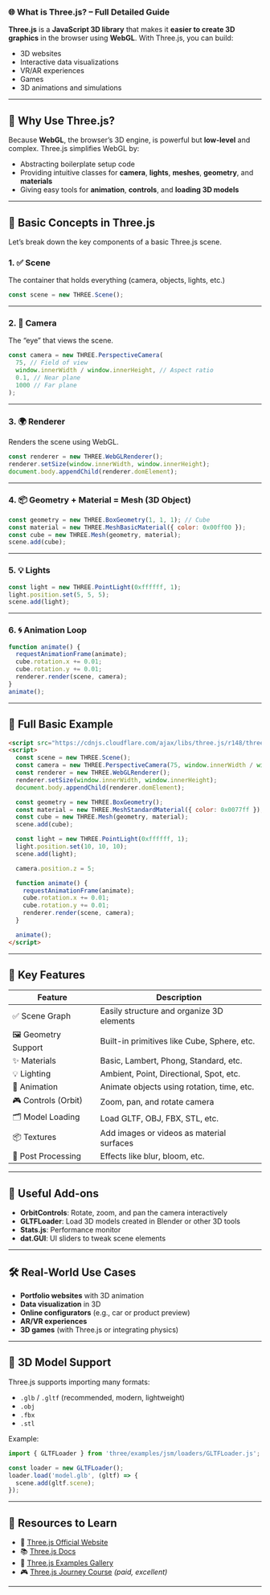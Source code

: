 ### 🌐 What is Three.js? – Full Detailed Guide

**Three.js** is a **JavaScript 3D library** that makes it **easier to create 3D graphics** in the browser using **WebGL**. With Three.js, you can build:

* 3D websites
* Interactive data visualizations
* VR/AR experiences
* Games
* 3D animations and simulations

---

## 🧠 Why Use Three.js?

Because **WebGL**, the browser’s 3D engine, is powerful but **low-level** and complex. Three.js simplifies WebGL by:

* Abstracting boilerplate setup code
* Providing intuitive classes for **camera**, **lights**, **meshes**, **geometry**, and **materials**
* Giving easy tools for **animation**, **controls**, and **loading 3D models**

---

## 🚀 Basic Concepts in Three.js

Let’s break down the key components of a basic Three.js scene.

### 1. ✅ Scene

The container that holds everything (camera, objects, lights, etc.)

```js
const scene = new THREE.Scene();
```

---

### 2. 🎥 Camera

The “eye” that views the scene.

```js
const camera = new THREE.PerspectiveCamera(
  75, // Field of view
  window.innerWidth / window.innerHeight, // Aspect ratio
  0.1, // Near plane
  1000 // Far plane
);
```

---

### 3. 🌍 Renderer

Renders the scene using WebGL.

```js
const renderer = new THREE.WebGLRenderer();
renderer.setSize(window.innerWidth, window.innerHeight);
document.body.appendChild(renderer.domElement);
```

---

### 4. 📦 Geometry + Material = Mesh (3D Object)

```js
const geometry = new THREE.BoxGeometry(1, 1, 1); // Cube
const material = new THREE.MeshBasicMaterial({ color: 0x00ff00 });
const cube = new THREE.Mesh(geometry, material);
scene.add(cube);
```

---

### 5. 💡 Lights

```js
const light = new THREE.PointLight(0xffffff, 1);
light.position.set(5, 5, 5);
scene.add(light);
```

---

### 6. 🌀 Animation Loop

```js
function animate() {
  requestAnimationFrame(animate);
  cube.rotation.x += 0.01;
  cube.rotation.y += 0.01;
  renderer.render(scene, camera);
}
animate();
```

---

## 🏁 Full Basic Example

```html
<script src="https://cdnjs.cloudflare.com/ajax/libs/three.js/r148/three.min.js"></script>
<script>
  const scene = new THREE.Scene();
  const camera = new THREE.PerspectiveCamera(75, window.innerWidth / window.innerHeight, 0.1, 1000);
  const renderer = new THREE.WebGLRenderer();
  renderer.setSize(window.innerWidth, window.innerHeight);
  document.body.appendChild(renderer.domElement);

  const geometry = new THREE.BoxGeometry();
  const material = new THREE.MeshStandardMaterial({ color: 0x0077ff });
  const cube = new THREE.Mesh(geometry, material);
  scene.add(cube);

  const light = new THREE.PointLight(0xffffff, 1);
  light.position.set(10, 10, 10);
  scene.add(light);

  camera.position.z = 5;

  function animate() {
    requestAnimationFrame(animate);
    cube.rotation.x += 0.01;
    cube.rotation.y += 0.01;
    renderer.render(scene, camera);
  }

  animate();
</script>
```

---

## 🎯 Key Features

| Feature              | Description                                 |
| -------------------- | ------------------------------------------- |
| ✅ Scene Graph        | Easily structure and organize 3D elements   |
| 🖼️ Geometry Support | Built-in primitives like Cube, Sphere, etc. |
| ✨ Materials          | Basic, Lambert, Phong, Standard, etc.       |
| 💡 Lighting          | Ambient, Point, Directional, Spot, etc.     |
| 🔄 Animation         | Animate objects using rotation, time, etc.  |
| 🎮 Controls (Orbit)  | Zoom, pan, and rotate camera                |
| 🗂️ Model Loading    | Load GLTF, OBJ, FBX, STL, etc.              |
| 📦 Textures          | Add images or videos as material surfaces   |
| 🌈 Post Processing   | Effects like blur, bloom, etc.              |

---

## 🧩 Useful Add-ons

* **OrbitControls**: Rotate, zoom, and pan the camera interactively
* **GLTFLoader**: Load 3D models created in Blender or other 3D tools
* **Stats.js**: Performance monitor
* **dat.GUI**: UI sliders to tweak scene elements

---

## 🛠️ Real-World Use Cases

* **Portfolio websites** with 3D animation
* **Data visualization** in 3D
* **Online configurators** (e.g., car or product preview)
* **AR/VR experiences**
* **3D games** (with Three.js or integrating physics)

---

## 🧱 3D Model Support

Three.js supports importing many formats:

* `.glb` / `.gltf` (recommended, modern, lightweight)
* `.obj`
* `.fbx`
* `.stl`

Example:

```js
import { GLTFLoader } from 'three/examples/jsm/loaders/GLTFLoader.js';

const loader = new GLTFLoader();
loader.load('model.glb', (gltf) => {
  scene.add(gltf.scene);
});
```

---

## 📘 Resources to Learn

* 🔗 [Three.js Official Website](https://threejs.org/)
* 📚 [Three.js Docs](https://threejs.org/docs/)
* 🧪 [Three.js Examples Gallery](https://threejs.org/examples/)
* 🎮 [Three.js Journey Course](https://threejs-journey.com/) *(paid, excellent)*

---

